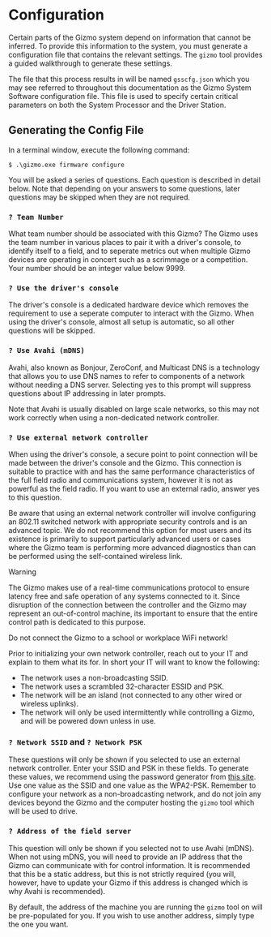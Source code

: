 # Configuration

Certain parts of the Gizmo system depend on information that cannot be
inferred.  To provide this information to the system, you must
generate a configuration file that contains the relevant settings.
The `gizmo` tool provides a guided walkthrough to generate these
settings.

The file that this process results in will be named `gsscfg.json`
which you may see referred to throughout this documentation as the
Gizmo System Software configuration file.  This file is used to
specify certain critical parameters on both the System Processor and
the Driver Station.

## Generating the Config File

In a terminal window, execute the following command:

```
$ .\gizmo.exe firmware configure
```

You will be asked a series of questions.  Each question is described
in detail below.  Note that depending on your answers to some
questions, later questions may be skipped when they are not required.

### `? Team Number`

What team number should be associated with this Gizmo?  The Gizmo uses
the team number in various places to pair it with a driver's console,
to identify itself to a field, and to seperate metrics out when
multiple Gizmo devices are operating in concert such as a scrimmage or
a competition.  Your number should be an integer value below 9999.

### `? Use the driver's console`

The driver's console is a dedicated hardware device which removes the
requirement to use a seperate computer to interact with the Gizmo.
When using the driver's console, almost all setup is automatic, so all
other questions will be skipped.

### `? Use Avahi (mDNS)`

Avahi, also known as Bonjour, ZeroConf, and Multicast DNS is a
technology that allows you to use DNS names to refer to components of
a network without needing a DNS server.  Selecting yes to this prompt
will suppress questions about IP addressing in later prompts.

Note that Avahi is usually disabled on large scale networks, so this
may not work correctly when using a non-dedicated network controller.

### `? Use external network controller`

When using the driver's console, a secure point to point connection
will be made between the driver's console and the Gizmo.  This
connection is suitable to practice with and has the same performance
characteristics of the full field radio and communications system,
however it is not as powerful as the field radio.  If you want to use
an external radio, answer yes to this question.

Be aware that using an external network controller will involve
configuring an 802.11 switched network with appropriate security
controls and is an advanced topic.  We do not recommend this option
for most users and its existence is primarily to support particularly
advanced users or cases where the Gizmo team is performing more
advanced diagnostics than can be performed using the self-contained
wireless link.

> [!WARNING]
>
> The Gizmo makes use of a real-time communications protocol to ensure
> latency free and safe operation of any systems connected to it.
> Since disruption of the connection between the controller and the
> Gizmo may represent an out-of-control machine, its important to
> ensure that the entire control path is dedicated to this purpose.
>
> Do not connect the Gizmo to a school or workplace WiFi network!
>
> Prior to initializing your own network controller, reach out to your
> IT and explain to them what its for.  In short your IT will want to
> know the following:
>
>   * The network uses a non-broadcasting SSID.
>   * The network uses a scrambled 32-character ESSID and PSK.
>   * The network will be an island (not connected to any other wired
>     or wireless uplinks).
>   * The network will only be used intermittently while controlling a
>     Gizmo, and will be powered down unless in use.

### `? Network SSID` and `? Network PSK`

These questions will only be shown if you selected to use an external
network controller.  Enter your SSID and PSK in these fields.  To
generate these values, we recommend using the password generator from
[this
site](https://www.random.org/passwords/?num=2&len=32&format=html&rnd=new).
Use one value as the SSID and one value as the WPA2-PSK.  Remember to
configure your network as a non-broadcasting network, and do not join
any devices beyond the Gizmo and the computer hosting the `gizmo` tool
which will be used to drive.

### `? Address of the field server`

This question will only be shown if you selected not to use Avahi
(mDNS).  When not using mDNS, you will need to provide an IP address
that the Gizmo can communicate with for control information.  It is
recommended that this be a static address, but this is not strictly
required (you will, however, have to update your Gizmo if this address
is changed which is why Avahi is recommended).

By default, the address of the machine you are running the `gizmo`
tool on will be pre-populated for you.  If you wish to use another
address, simply type the one you want.
